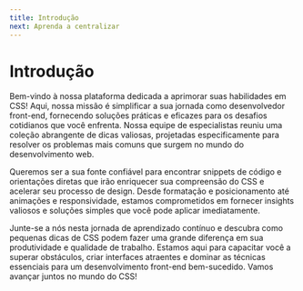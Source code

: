 ```yaml
---
title: Introdução
next: Aprenda a centralizar
---
```


# Introdução

Bem-vindo à nossa plataforma dedicada a aprimorar suas habilidades em CSS! Aqui, nossa missão é simplificar a sua jornada como desenvolvedor front-end, fornecendo soluções práticas e eficazes para os desafios cotidianos que você enfrenta. Nossa equipe de especialistas reuniu uma coleção abrangente de dicas valiosas, projetadas especificamente para resolver os problemas mais comuns que surgem no mundo do desenvolvimento web.

Queremos ser a sua fonte confiável para encontrar snippets de código e orientações diretas que irão enriquecer sua compreensão do CSS e acelerar seu processo de design. Desde formatação e posicionamento até animações e responsividade, estamos comprometidos em fornecer insights valiosos e soluções simples que você pode aplicar imediatamente.

Junte-se a nós nesta jornada de aprendizado contínuo e descubra como pequenas dicas de CSS podem fazer uma grande diferença em sua produtividade e qualidade de trabalho. Estamos aqui para capacitar você a superar obstáculos, criar interfaces atraentes e dominar as técnicas essenciais para um desenvolvimento front-end bem-sucedido. Vamos avançar juntos no mundo do CSS!

